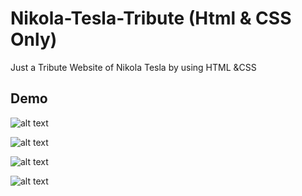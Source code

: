 # Nikola-Tesla-Tribute (Html & CSS Only)

Just a Tribute Website of Nikola Tesla by using HTML &CSS

## Demo
![alt text](https://pbs.twimg.com/media/FfIUXK3XkAAgJ3-?format=jpg&name=large)

![alt text](https://pbs.twimg.com/media/FfIUa6_WIAE5AHU?format=png&name=large)

![alt text](https://pbs.twimg.com/media/FfIUkNRWQAE2ByI?format=jpg&name=large)

![alt text](https://pbs.twimg.com/media/FfIUmldXEAYGHxl?format=jpg&name=large)
